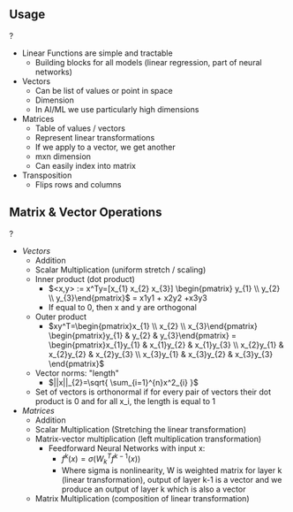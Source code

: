 ## Usage
?
- Linear Functions are simple and tractable
	- Building blocks for all models (linear regression, part of neural networks)
- Vectors
	- Can be list of values or point in space
	- Dimension
	- In AI/ML we use particularly high dimensions
- Matrices
	- Table of values / vectors
	- Represent linear transformations
	- If we apply to a vector, we get another
	- mxn dimension
	- Can easily index into matrix
- Transposition
	- Flips rows and columns

## Matrix & Vector Operations
?
- *Vectors*
	- Addition
	- Scalar Multiplication (uniform stretch / scaling)
	- Inner product (dot product)
		- $<x,y> := x^Ty=[x_{1} x_{2} x_{3}] \begin{pmatrix} y_{1} \\ y_{2} \\ y_{3}\end{pmatrix}$ = x1y1 + x2y2 +x3y3
		- If equal to 0, then x and y are orthogonal
	- Outer product
		- $xy^T=\begin{pmatrix}x_{1} \\ x_{2} \\ x_{3}\end{pmatrix} \begin{pmatrix}y_{1}  & y_{2}  & y_{3}\end{pmatrix} = \begin{pmatrix}x_{1}y_{1}  & x_{1}y_{2} & x_{1}y_{3} \\ x_{2}y_{1} & x_{2}y_{2} & x_{2}y_{3} \\ x_{3}y_{1} & x_{3}y_{2} & x_{3}y_{3} \end{pmatrix}$ 
	- Vector norms: "length"
		- $||x||_{2}=\sqrt{ \sum_{i=1}^{n}x^2_{i} }$
	- Set of vectors is orthonormal if for every pair of vectors their dot product is 0 and for all x_i, the length is equal to 1
- *Matrices*
	- Addition
	- Scalar Multiplication (Stretching the linear transformation)
	- Matrix-vector multiplication (left multiplication transformation)
		- Feedforward Neural Networks with input x:
			- $f^k(x)=\sigma(W^T_{k}f^{k-1}(x))$
			- Where sigma is nonlinearity, W is weighted matrix for layer k (linear transformation), output of layer k-1 is a vector and we produce an output of layer k which is also a vector
	- Matrix Multiplication (composition of linear transformation)